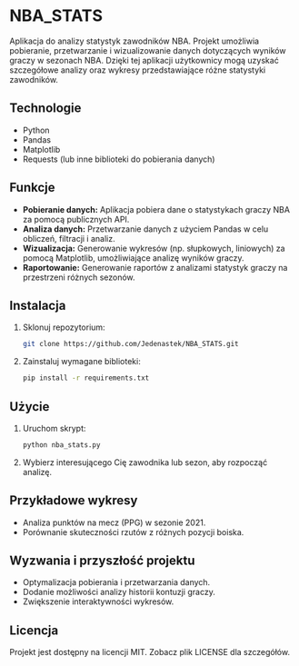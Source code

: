 
# NBA_STATS

Aplikacja do analizy statystyk zawodników NBA. Projekt umożliwia pobieranie, przetwarzanie i wizualizowanie danych dotyczących wyników graczy w sezonach NBA. Dzięki tej aplikacji użytkownicy mogą uzyskać szczegółowe analizy oraz wykresy przedstawiające różne statystyki zawodników.

## Technologie

- Python
- Pandas
- Matplotlib
- Requests (lub inne biblioteki do pobierania danych)

## Funkcje

- **Pobieranie danych:** Aplikacja pobiera dane o statystykach graczy NBA za pomocą publicznych API.
- **Analiza danych:** Przetwarzanie danych z użyciem Pandas w celu obliczeń, filtracji i analiz.
- **Wizualizacja:** Generowanie wykresów (np. słupkowych, liniowych) za pomocą Matplotlib, umożliwiające analizę wyników graczy.
- **Raportowanie:** Generowanie raportów z analizami statystyk graczy na przestrzeni różnych sezonów.

## Instalacja

1. Sklonuj repozytorium:
   ```bash
   git clone https://github.com/Jedenastek/NBA_STATS.git
   ```
2. Zainstaluj wymagane biblioteki:
   ```bash
   pip install -r requirements.txt
   ```

## Użycie

1. Uruchom skrypt:
   ```bash
   python nba_stats.py
   ```
2. Wybierz interesującego Cię zawodnika lub sezon, aby rozpocząć analizę.

## Przykładowe wykresy

- Analiza punktów na mecz (PPG) w sezonie 2021.
- Porównanie skuteczności rzutów z różnych pozycji boiska.

## Wyzwania i przyszłość projektu

- Optymalizacja pobierania i przetwarzania danych.
- Dodanie możliwości analizy historii kontuzji graczy.
- Zwiększenie interaktywności wykresów.

## Licencja

Projekt jest dostępny na licencji MIT. Zobacz plik LICENSE dla szczegółów.
